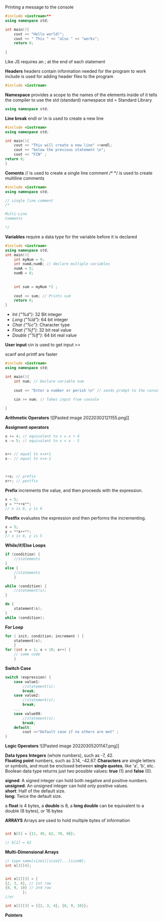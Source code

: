 Printing a message to the console
```C++
#include <iostream>**  
using namespace std;

int main(){
	cout << "Hello world!";
	cout << " This " << "also " << "works";
	return 0;
	
}
```

Like JS requires an ; at the end of each statement

**Headers**
headers contain information needed for the program to work 
include is used for adding header files to the program
```C++
#include <iostream>  
```

**Namespace**
provides a scope to the names of the elements inside of it 
tells the compiler to use the std (standard) namespace
std = Standard Library
```C++
using namespace std;
```

**Line break**
endl  or \n is used to create a new line
```C++
#include <iostream>
using namespace std;

int main(){
	cout << "This will create a new line" <<endl;
	cout << "below the previous statement \n";
	cout << "FIN" ;
return 0;
}

```

**Coments**
// is used to create a single line comment
/* */ is used to create multiline comments
```C++
#include <iostream>
using namespace std;

// single line comment
/*

Multi-Line
Comments

*/

```

**Variables**
require a data type for the variable before it is declared
```C++
#include <iostream>
using namespace std;
int main(){
	int myNum = 9;
	int numA,numB; // declare multiple variables
	numA = 5;
	numB = 8; 
	
	
	int sum = myNum *2 ;
	
	cout << sum; // Prints sum
	return 0;
}

```

-   _Int ("%d"):_ 32 Bit integer
-   _Long ("%ld"):_ 64 bit integer
-   _Char ("%c"):_ Character type
-   _Float ("%f"):_ 32 bit real value
-   _Double ("%lf"):_ 64 bit real value

**User input**
cin is used to get input >>

scanf and printf are faster

```C++
#include <iostream>
using namespace std;

int main(){
	int num; // Declare variable num
	
	cout << "Enter a number or perish \n" // sends prompt to the console
	
	cin >> num; // Takes input from console

}

```

**Arithmetic Operators**
![[Pasted image 20220302121155.png]]

**Assigment operators**


```C++
x += 4; // equivalent to x = x + 4
x -= 5; // equivalent to x = x - 5


x++ // equal to x=x+1
x-- // equal to x=x-1

	
	
++x; // prefix  
x++; // postfix

```

**Prefix** increments the value, and then proceeds with the expression.  
```C++
x = 5;  
y = **++x**;  
// x is 6, y is 6

```


**Postfix** evaluates the expression and then performs the incrementing.

```C++
x = 5;  
y = **x++**;  
// x is 6, y is 5
```

**While/if/Else Loops**
```C++
if (condition) {  
	//statements  
}
else {
	//statements  
	}

while (condition) {  
	//statement(s);  
}

do {  
	statement(s);  
} 
while (condition); 

```

**For Loop**

```C++
for ( init; condition; increment ) {  
	statement(s);  
	}
for (int x = 1; x < 10; x++) {  
	// some code  
	}
```

**Switch Case**
```C++
switch (expression) {  
	case value1:  
		//statement(s);  
		break;  
	case value2:  
		//statement(s);  
		break;  
	...  
	case value99:  
		//statement(s);  
		break;  
	default:
		cout <<"Default case if no others are met" ;
}
```

**Logic Operators**
![[Pasted image 20220305201147.png]]

**Data types**
**Integers** (whole numbers), such as -7, 42.  
**Floating point** numbers, such as 3.14, -42.67.
**Characters** are single letters or symbols, and must be enclosed between **single quotes**, like 'a', 'b', etc.
Boolean data type returns just two possible values: **true** (1) and **false** (0).

**signed**: A signed integer can hold both negative and positive numbers.  
**unsigned**: An unsigned integer can hold only positive values.  
**short**: Half of the default size.  
**long**: Twice the default size.

a **float** is 4 bytes,
a **double** is 8, 
a **long double** can be equivalent to a double (8 bytes), or 16 bytes

**ARRAYS**
Arrays are used to hold multiple bytes of information
```C++

int b[5] = {11, 45, 62, 70, 88};

// b[2] = 62
```
**Multi-Dimensional Arrays**
```C++
// type name[size1][size2]...[sizeN];
int x[3][4];


int x[2][3] = {  
{2, 3, 4}, // 1st row  
{8, 9, 10} // 2nd row  
		};
//or 

int x[2][3] = {{2, 3, 4}, {8, 9, 10}};

```

**Pointers**